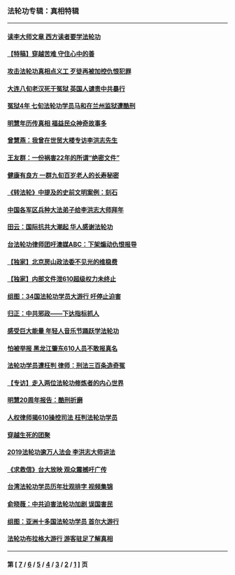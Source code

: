 ### 法轮功专辑：真相特辑
---
#### [读李大师文章 西方读者要学法轮功](../../pages/nf4389/n13925142.md?02100430) 
#### [【特稿】穿越苦难 守住心中的善](../../pages/nf4389/n13784979.md?02100430) 
#### [攻击法轮功真相点义工 歹徒再被加控仇恨犯罪](../../pages/nf4389/n13601019.md?02100430) 
#### [大连八旬老汉死于冤狱 英国人谴责中共暴行](../../pages/nf4389/n13480118.md?02100430) 
#### [冤狱4年 七旬法轮功学员马和在兰州监狱遭酷刑](../../pages/nf4389/n13304688.md?02100430) 
#### [明慧年历传真相 福益民众神奇故事多](../../pages/nf4389/n13294545.md?02100430) 
#### [曾慧燕：我曾在世贸大楼专访李洪志先生](../../pages/nf4389/n12898729.md?02100430) 
#### [王友群：一份祸害22年的所谓“绝密文件”](../../pages/nf4389/n12871750.md?02100430) 
#### [健康有良方 一群九旬百岁老人的长寿秘密](../../pages/nf4389/n12847475.md?02100430) 
#### [《转法轮》中提及的史前文明案例：刻石](../../pages/nf4389/n12758577.md?02100430) 
#### [中国各军区兵种大法弟子给李洪志大师拜年](../../pages/nf4389/n12750047.md?02100430) 
#### [田云：国际抗共大潮起 华人感谢法轮功](../../pages/nf4389/n12357708.md?02100430) 
#### [台法轮功律师团吁澳媒ABC：下架煽动仇恨报导](../../pages/nf4389/n12279917.md?02100430) 
#### [【独家】北京房山政法委不见光的维稳费](../../pages/nf4389/n12031979.md?02100430) 
#### [【独家】内部文件泄610超级权力未终止](../../pages/nf4389/n12023895.md?02100430) 
#### [组图：34国法轮功学员大游行 吁停止迫害](../../pages/nf4389/n11492658.md?02100430) 
#### [归正：中共邪政——下达指标抓人](../../pages/nf4389/n11474770.md?02100430) 
#### [感受巨大能量 年轻人音乐节踊跃学法轮功](../../pages/nf4389/n11441981.md?02100430) 
#### [怕被举报 黑龙江肇东610人员不敢报真名](../../pages/nf4389/n11436499.md?02100430) 
#### [法轮功学员遭枉判 律师：刑法三百条造奇冤](../../pages/nf4389/n11433943.md?02100430) 
#### [【专访】走入两位法轮功修炼者的内心世界](../../pages/nf4389/n11415623.md?02100430) 
#### [明慧20周年报告：酷刑折磨](../../pages/nf4389/n11387954.md?02100430) 
#### [人权律师揭610操控司法 枉判法轮功学员](../../pages/nf4389/n11313370.md?02100430) 
#### [穿越生死的团聚](../../pages/nf4389/n11258922.md?02100430) 
#### [2019法轮功逾万人法会 李洪志大师讲法](../../pages/nf4389/n11265303.md?02100430) 
#### [《求救信》台大放映 观众震撼吁广传](../../pages/nf4389/n10922251.md?02100430) 
#### [台湾法轮功学员历年壮观排字 视频集锦](../../pages/nf4389/n10878789.md?02100430) 
#### [俞晓薇：中共迫害法轮功加剧 误国害民](../../pages/nf4389/n10859260.md?02100430) 
#### [组图：亚洲十多国法轮功学员 首尔大游行](../../pages/nf4389/n10781149.md?02100430) 
#### [法轮功布拉格大游行 游客驻足了解真相](../../pages/nf4389/n10749360.md?02100430) 

---
#### 第 [ [7](./7.md?02100430) / [6](./6.md?02100430) / [5](./5.md?02100430) / [4](./4.md?02100430) / [3](./3.md?02100430) / [2](./2.md?02100430) / [1](./1.md?02100430) ] 页
